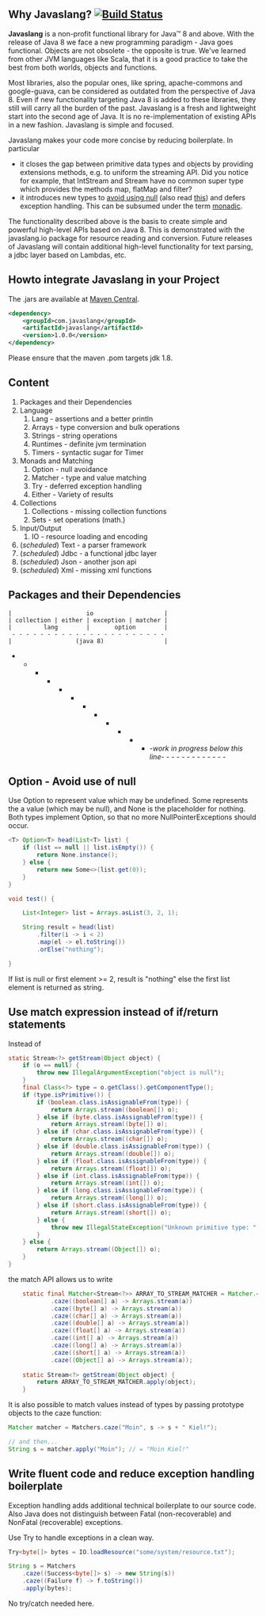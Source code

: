 ## Why Javaslang? [![Build Status](https://travis-ci.org/rocketscience-projects/javaslang.png)](https://travis-ci.org/rocketscience-projects/javaslang)

**Javaslang** is a non-profit functional library for Java&trade; 8 and above. With the release of Java 8 we face a new programming paradigm - Java goes functional. Objects are not obsolete - the opposite is true. We've learned from other JVM languages like Scala, that it is a good practice to take the best from both worlds, objects and functions.

Most libraries, also the popular ones, like spring, apache-commons and google-guava, can be considered as outdated from the perspective of Java 8. Even if new functionality targeting Java 8 is added to these libraries, they still will carry all the burden of the past. Javaslang is a fresh and lightweight start into the second age of Java. It is no re-implementation of existing APIs in a new fashion. Javaslang is simple and focused.

Javaslang makes your code more concise by reducing boilerplate. In particular

* it closes the gap between primitive data types and objects by providing extensions methods, e.g. to uniform the streaming API. Did you notice for example, that IntStream and Stream have no common super type which provides the methods map, flatMap and filter?
* it introduces new types to [avoid using null](http://blog.rocketscience.io/java-8-the-happy-path/) (also read [this](http://blog.rocketscience.io/your-codebase-looks-like-this/)) and defers exception handling. This can be subsumed under the term [monadic](http://blog.rocketscience.io/trying-to-explain-monads).

The functionality described above is the basis to create simple and powerful high-level APIs based on Java 8. This is demonstrated with the javaslang.io package for resource reading and conversion. Future releases of Javaslang will contain additional high-level functionality for text parsing, a jdbc layer based on Lambdas, etc.

## Howto integrate Javaslang in your Project

The .jars are available at [Maven Central](http://search.maven.org/#search%7Cga%7C1%7Cjavaslang).

```xml
<dependency>
    <groupId>com.javaslang</groupId>
    <artifactId>javaslang</artifactId>
    <version>1.0.0</version>
</dependency>
```

Please ensure that the maven .pom targets jdk 1.8.

## Content

1. Packages and their Dependencies
2. Language
    1. Lang - assertions and a better println
    2. Arrays - type conversion and bulk operations
    3. Strings - string operations
    4. Runtimes - definite jvm termination
    5. Timers - syntactic sugar for Timer
3. Monads and Matching
    1. Option - null avoidance
    2. Matcher - type and value matching
    3. Try - deferred exception handling
    4. Either - Variety of results
4. Collections
    1. Collections - missing collection functions
    2. Sets - set operations (math.)
5. Input/Output
    1. IO - resource loading and encoding
6. (_scheduled_) Text - a parser framework
7. (_scheduled_) Jdbc - a functional jdbc layer
8. (_scheduled_) Json - another json api
9. (_scheduled_) Xml - missing xml functions


## Packages and their Dependencies

```
|                     io                    |
| collection | either | exception | matcher |
|         lang        |       option        |
 - - - - - - - - - - - - - - - - - - - - - - 
|                  (java 8)                 |
```

- - - - - - - - - - - - -_work in progress below this line_- - - - - - - - - - - - -

## Option - Avoid use of null

Use Option to represent value which may be undefined. Some represents the a value (which may be null), and None is the placeholder for nothing. Both types implement Option, so that no more NullPointerExceptions should occur.

```java
<T> Option<T> head(List<T> list) {
    if (list == null || list.isEmpty()) {
        return None.instance();
    } else {
        return new Some<>(list.get(0));
    }
}

void test() {

    List<Integer> list = Arrays.asList(3, 2, 1);

    String result = head(list)
        .filter(i -> i < 2)
        .map(el -> el.toString())
        .orElse("nothing");    

}
```

If list is null or first element >= 2, result is "nothing" else the first list element is returned as string.

## Use match expression instead of if/return statements 

Instead of

```java
static Stream<?> getStream(Object object) {
    if (o == null) {
        throw new IllegalArgumentException("object is null");
    }
    final Class<?> type = o.getClass().getComponentType();
    if (type.isPrimitive()) {
        if (boolean.class.isAssignableFrom(type)) {
            return Arrays.stream((boolean[]) o);
        } else if (byte.class.isAssignableFrom(type)) {
            return Arrays.stream((byte[]) o);
        } else if (char.class.isAssignableFrom(type)) {
            return Arrays.stream((char[]) o);
        } else if (double.class.isAssignableFrom(type)) {
            return Arrays.stream((double[]) o);
        } else if (float.class.isAssignableFrom(type)) {
            return Arrays.stream((float[]) o);
        } else if (int.class.isAssignableFrom(type)) {
            return Arrays.stream((int[]) o);
        } else if (long.class.isAssignableFrom(type)) {
            return Arrays.stream((long[]) o);
        } else if (short.class.isAssignableFrom(type)) {
            return Arrays.stream((short[]) o);
        } else {
            throw new IllegalStateException("Unknown primitive type: " + o.getClass());
        }
    } else {
        return Arrays.stream((Object[]) o);
    }
}
```

the match API allows us to write

```java
    static final Matcher<Stream<?>> ARRAY_TO_STREAM_MATCHER = Matcher.<Stream<?>>create()
            .caze((boolean[] a) -> Arrays.stream(a))
            .caze((byte[] a) -> Arrays.stream(a))
            .caze((char[] a) -> Arrays.stream(a))
            .caze((double[] a) -> Arrays.stream(a))
            .caze((float[] a) -> Arrays.stream(a))
            .caze((int[] a) -> Arrays.stream(a))
            .caze((long[] a) -> Arrays.stream(a))
            .caze((short[] a) -> Arrays.stream(a))
            .caze((Object[] a) -> Arrays.stream(a));
    
    static Stream<?> getStream(Object object) {
        return ARRAY_TO_STREAM_MATCHER.apply(object);
    }
```

It is also possible to match values instead of types by passing prototype objects to the caze function:

```java
Matcher matcher = Matchers.caze("Moin", s -> s + " Kiel!");

// and then...
String s = matcher.apply("Moin"); // = "Moin Kiel!"
```

## Write fluent code and reduce exception handling boilerplate

Exception handling adds additional technical boilerplate to our source code. Also Java does not distinguish between Fatal (non-recoverable) and NonFatal (recoverable) exceptions.

Use Try to handle exceptions in a clean way.

```java
Try<byte[]> bytes = IO.loadResource("some/system/resource.txt");

String s = Matchers
    .caze((Success<byte[]> s) -> new String(s))
    .caze((Failure f) -> f.toString())
    .apply(bytes);
```

No try/catch needed here.
